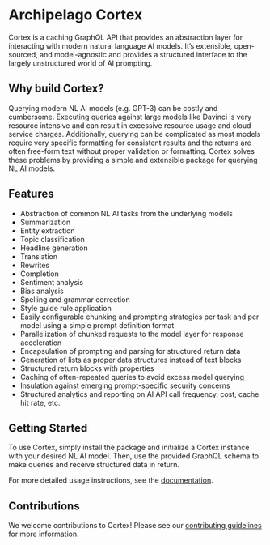# Archipelago Cortex

Cortex is a caching GraphQL API that provides an abstraction layer for interacting with modern natural language AI models. It’s extensible, open-sourced, and model-agnostic and provides a structured interface to the largely unstructured world of AI prompting.

## Why build Cortex?

Querying modern NL AI models (e.g. GPT-3) can be costly and cumbersome. Executing queries against large models like Davinci is very resource intensive and can result in excessive resource usage and cloud service charges. Additionally, querying can be complicated as most models require very specific formatting for consistent results and the returns are often free-form text without proper validation or formatting. Cortex solves these problems by providing a simple and extensible package for querying NL AI models.

## Features

- Abstraction of common NL AI tasks from the underlying models
- Summarization
- Entity extraction
- Topic classification
- Headline generation
- Translation
- Rewrites
- Completion
- Sentiment analysis
- Bias analysis
- Spelling and grammar correction
- Style guide rule application
- Easily configurable chunking and prompting strategies per task and per model using a simple prompt definition format
- Parallelization of chunked requests to the model layer for response acceleration
- Encapsulation of prompting and parsing for structured return data
- Generation of lists as proper data structures instead of text blocks
- Structured return blocks with properties
- Caching of often-repeated queries to avoid excess model querying
- Insulation against emerging prompt-specific security concerns
- Structured analytics and reporting on AI API call frequency, cost, cache hit rate, etc.

## Getting Started

To use Cortex, simply install the package and initialize a Cortex instance with your desired NL AI model. Then, use the provided GraphQL schema to make queries and receive structured data in return.


For more detailed usage instructions, see the [documentation](http://cortex.archipelago.com/docs).

## Contributions

We welcome contributions to Cortex! Please see our [contributing guidelines](http://cortex.archipelago.com/contributing) for more information.
